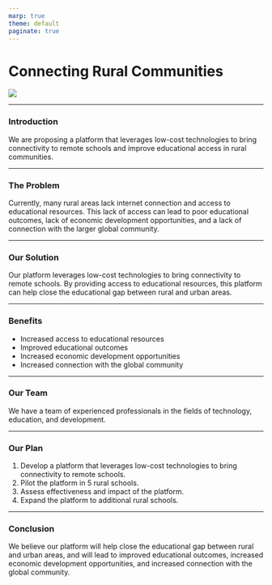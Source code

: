 ```yaml
---
marp: true
theme: default
paginate: true
---
```

# Connecting Rural Communities 

![](https://images.unsplash.com/photo-1548802210-1b4c7ce4f4af?ixlib=rb-1.2.1&ixid=eyJhcHBfaWQiOjEyMDd9&auto=format&fit=crop&w=500&q=60)

---
### Introduction

We are proposing a platform that leverages low-cost technologies to bring connectivity to remote schools and improve educational access in rural communities. 

---
### The Problem

Currently, many rural areas lack internet connection and access to educational resources. This lack of access can lead to poor educational outcomes, lack of economic development opportunities, and a lack of connection with the larger global community. 

---
### Our Solution

Our platform leverages low-cost technologies to bring connectivity to remote schools. By providing access to educational resources, this platform can help close the educational gap between rural and urban areas. 

---
### Benefits

- Increased access to educational resources
- Improved educational outcomes
- Increased economic development opportunities
- Increased connection with the global community

---
### Our Team

We have a team of experienced professionals in the fields of technology, education, and development. 

---
### Our Plan

1. Develop a platform that leverages low-cost technologies to bring connectivity to remote schools. 
2. Pilot the platform in 5 rural schools. 
3. Assess effectiveness and impact of the platform. 
4. Expand the platform to additional rural schools. 

---
### Conclusion

We believe our platform will help close the educational gap between rural and urban areas, and will lead to improved educational outcomes, increased economic development opportunities, and increased connection with the global community.
  
